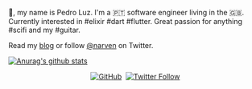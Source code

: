 👋️, my name is Pedro Luz. I'm a 🇵🇹️ software engineer living in the 🇬🇧️. Currently interested in #elixir #dart #flutter. Great passion for anything #scifi and my #guitar.


Read my [blog](https://pedromsluz.com) or follow [@narven](https://twitter.com/narven) on Twitter.

[![Anurag's github stats](https://github-readme-stats.vercel.app/api?username=Narven&show_icons=true&theme=tokyonight)](https://github.com/anuraghazra/github-readme-stats)

<p align="center">
	<a href="https://github.com/narven"><img src="https://img.shields.io/github/followers/narven?label=narven&style=social" alt="GitHub"></a>&nbsp;
	<a href="https://twitter.com/narven"><img alt="Twitter Follow" src="https://img.shields.io/twitter/follow/narven?style=social"></a>
</p>
